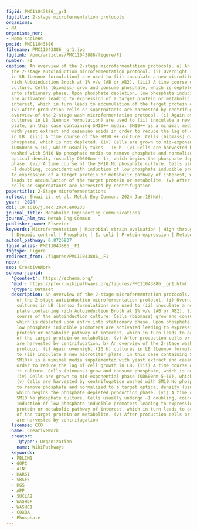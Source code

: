 ```yaml
---
figid: PMC11043886__gr1
figtitle: 2-stage microfermentation protocols
organisms:
- NA
organisms_ner:
- Homo sapiens
pmcid: PMC11043886
filename: PMC11043886__gr1.jpg
figlink: /pmc/articles/PMC11043886/figure/F1
number: F1
caption: An overview of the 2-stage microfermentation protocols. a) An overview of
  the 2-stage autoinduction microfermentation protocol. (i) Overnight (16 h) cultures
  in LB (Lennox formulation) are used to (ii) inoculate a new microtiter plate containing
  rich Autoinduction Broth at 1% v/v (AB or AB2). (iii) A time course of the autoinduction
  culture. Cells (biomass) grow and consume phosphate, which is depleted upon entry
  into stationary phase. Upon phosphate depletion, low phosphate inducible promoters
  are activated leading to expression of a target protein or metabolic pathway of
  interest, which in turn leads to accumulation of the target protein or metabolite.
  (v) After production cells or supernatants are harvested by centrifugation. b) An
  overview of the 2-stage wash microfermentation protocol. (i) Again overnight (16 h)
  cultures in LB (Lennox formulation) are used to (ii) inoculate a new microtiter
  plate, in this case containing SM10++ media. SM10++ is a minimal media supplemented
  with yeast extract and casamino acids in order to reduce the lag of cell growth
  in LB. (iii) A time course of the SM10 ++ culture. Cells (biomass) grow and consume
  phosphate, which is not depleted. (iv) Cells are grown to mid-exponential phase
  (OD600nm 5–10), which usually takes ∼ 16 h. (v) Cells are harvested by centrifugation
  washed with SM10 No phosphate media to remove phosphate and normalized to a target
  optical density (usually OD600nm ∼ 1), which begins the phosphate depleted production
  phase. (vi) A time course of the SM10 No phosphate culture. Cells usually undergo
  ∼1 doubling, coincident with induction of low phosphate inducible promoters leading
  to expression of a target protein or metabolic pathway of interest, which in turn
  leads to accumulation of the target protein or metabolite. (v) After production
  cells or supernatants are harvested by centrifugation
papertitle: 2-Stage microfermentations
reftext: Shuai Li, et al. Metab Eng Commun. 2024 Jun;18(NA).
year: '2024'
doi: 10.1016/j.mec.2024.e00233
journal_title: Metabolic Engineering Communications
journal_nlm_ta: Metab Eng Commun
publisher_name: Elsevier
keywords: Microfermentation | Microbial strain evaluation | High throughput | 2-Stage
  | Dynamic control | Phosphate | E. coli | Protein expression | Metabolic engineering
automl_pathway: 0.8726937
figid_alias: PMC11043886__F1
figtype: Figure
redirect_from: /figures/PMC11043886__F1
ndex: ''
seo: CreativeWork
schema-jsonld:
  '@context': https://schema.org/
  '@id': https://pfocr.wikipathways.org/figures/PMC11043886__gr1.html
  '@type': Dataset
  description: An overview of the 2-stage microfermentation protocols. a) An overview
    of the 2-stage autoinduction microfermentation protocol. (i) Overnight (16 h)
    cultures in LB (Lennox formulation) are used to (ii) inoculate a new microtiter
    plate containing rich Autoinduction Broth at 1% v/v (AB or AB2). (iii) A time
    course of the autoinduction culture. Cells (biomass) grow and consume phosphate,
    which is depleted upon entry into stationary phase. Upon phosphate depletion,
    low phosphate inducible promoters are activated leading to expression of a target
    protein or metabolic pathway of interest, which in turn leads to accumulation
    of the target protein or metabolite. (v) After production cells or supernatants
    are harvested by centrifugation. b) An overview of the 2-stage wash microfermentation
    protocol. (i) Again overnight (16 h) cultures in LB (Lennox formulation) are used
    to (ii) inoculate a new microtiter plate, in this case containing SM10++ media.
    SM10++ is a minimal media supplemented with yeast extract and casamino acids in
    order to reduce the lag of cell growth in LB. (iii) A time course of the SM10
    ++ culture. Cells (biomass) grow and consume phosphate, which is not depleted.
    (iv) Cells are grown to mid-exponential phase (OD600nm 5–10), which usually takes ∼ 16 h.
    (v) Cells are harvested by centrifugation washed with SM10 No phosphate media
    to remove phosphate and normalized to a target optical density (usually OD600nm ∼ 1),
    which begins the phosphate depleted production phase. (vi) A time course of the
    SM10 No phosphate culture. Cells usually undergo ∼1 doubling, coincident with
    induction of low phosphate inducible promoters leading to expression of a target
    protein or metabolic pathway of interest, which in turn leads to accumulation
    of the target protein or metabolite. (v) After production cells or supernatants
    are harvested by centrifugation
  license: CC0
  name: CreativeWork
  creator:
    '@type': Organization
    name: WikiPathways
  keywords:
  - FBLIM1
  - GOPC
  - ATN1
  - HARS1
  - SRSF5
  - HGS
  - APP
  - SUCLA2
  - WASH6P
  - WASHC1
  - COX8A
  - Phosphate
---
```


